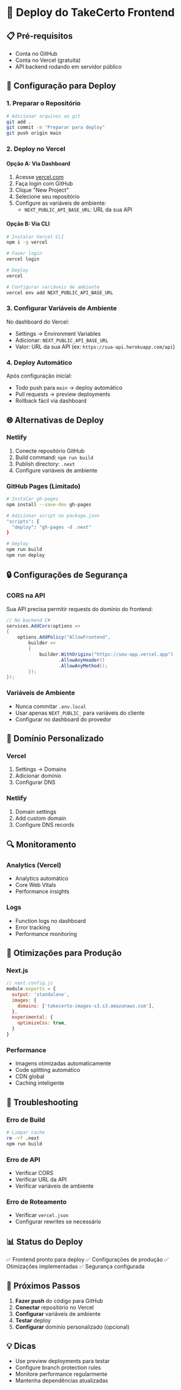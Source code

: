 # 🚀 Deploy do TakeCerto Frontend

## 📋 Pré-requisitos

- Conta no GitHub
- Conta no Vercel (gratuita)
- API backend rodando em servidor público

## 🔧 Configuração para Deploy

### 1. Preparar o Repositório

```bash
# Adicionar arquivos ao git
git add .
git commit -m "Preparar para deploy"
git push origin main
```

### 2. Deploy no Vercel

#### Opção A: Via Dashboard
1. Acesse [vercel.com](https://vercel.com)
2. Faça login com GitHub
3. Clique "New Project"
4. Selecione seu repositório
5. Configure as variáveis de ambiente:
   - `NEXT_PUBLIC_API_BASE_URL`: URL da sua API

#### Opção B: Via CLI
```bash
# Instalar Vercel CLI
npm i -g vercel

# Fazer login
vercel login

# Deploy
vercel

# Configurar variáveis de ambiente
vercel env add NEXT_PUBLIC_API_BASE_URL
```

### 3. Configurar Variáveis de Ambiente

No dashboard do Vercel:
- Settings → Environment Variables
- Adicionar: `NEXT_PUBLIC_API_BASE_URL`
- Valor: URL da sua API (ex: `https://sua-api.herokuapp.com/api`)

### 4. Deploy Automático

Após configuração inicial:
- Todo push para `main` → deploy automático
- Pull requests → preview deployments
- Rollback fácil via dashboard

## 🌐 Alternativas de Deploy

### Netlify
1. Conecte repositório GitHub
2. Build command: `npm run build`
3. Publish directory: `.next`
4. Configure variáveis de ambiente

### GitHub Pages (Limitado)
```bash
# Instalar gh-pages
npm install --save-dev gh-pages

# Adicionar script no package.json
"scripts": {
  "deploy": "gh-pages -d .next"
}

# Deploy
npm run build
npm run deploy
```

## 🔒 Configurações de Segurança

### CORS na API
Sua API precisa permitir requests do domínio do frontend:

```csharp
// No backend C#
services.AddCors(options =>
{
    options.AddPolicy("AllowFrontend",
        builder =>
        {
            builder.WithOrigins("https://seu-app.vercel.app")
                   .AllowAnyHeader()
                   .AllowAnyMethod();
        });
});
```

### Variáveis de Ambiente
- Nunca commitar `.env.local`
- Usar apenas `NEXT_PUBLIC_` para variáveis do cliente
- Configurar no dashboard do provedor

## 📱 Domínio Personalizado

### Vercel
1. Settings → Domains
2. Adicionar domínio
3. Configurar DNS

### Netlify
1. Domain settings
2. Add custom domain
3. Configure DNS records

## 🔍 Monitoramento

### Analytics (Vercel)
- Analytics automático
- Core Web Vitals
- Performance insights

### Logs
- Function logs no dashboard
- Error tracking
- Performance monitoring

## 🚀 Otimizações para Produção

### Next.js
```javascript
// next.config.js
module.exports = {
  output: 'standalone',
  images: {
    domains: ['takecerto-images-s3.s3.amazonaws.com'],
  },
  experimental: {
    optimizeCss: true,
  }
}
```

### Performance
- Imagens otimizadas automaticamente
- Code splitting automático
- CDN global
- Caching inteligente

## 🔧 Troubleshooting

### Erro de Build
```bash
# Limpar cache
rm -rf .next
npm run build
```

### Erro de API
- Verificar CORS
- Verificar URL da API
- Verificar variáveis de ambiente

### Erro de Roteamento
- Verificar `vercel.json`
- Configurar rewrites se necessário

## 📊 Status do Deploy

✅ Frontend pronto para deploy
✅ Configurações de produção
✅ Otimizações implementadas
✅ Segurança configurada

## 🎯 Próximos Passos

1. **Fazer push** do código para GitHub
2. **Conectar** repositório no Vercel
3. **Configurar** variáveis de ambiente
4. **Testar** deploy
5. **Configurar** domínio personalizado (opcional)

## 💡 Dicas

- Use preview deployments para testar
- Configure branch protection rules
- Monitore performance regularmente
- Mantenha dependências atualizadas

